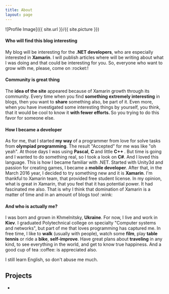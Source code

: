 ```yaml
---
title: About
layout: page
---
```

![Profile Image]({{ site.url }}/{{ site.picture }})

<h4>Who will find this blog interesting</h4>
<p class="firstParagraph"> My blog will be interesting for the <strong>.NET developers</strong>, who are especially interested in <strong>Xamarin</strong>. I will publish articles where will be writing about what I was doing and that could be interesting for you. So, everyone who want to grow with me, please, come on :rocket:!</p>

<h4>Community is great thing</h4>
<p class="secondParagraph"> The <strong>idea of the site</strong> appeared because of Xamarin growth through its community. Every time when you find <strong> something extremely interesting</strong> in blogs, then you want to <strong>share</strong> something also, be part of it. Even more, when you have investigated some interesting things by yourself, you think, that it would be cool to know it <strong>with fewer efforts. </strong>  So you trying to do this favor for someone else.</p>

<h4>How I became a developer</h4>
<p class="thirdParagraph"> As for me, that I started <strong> my way </strong> of a programmer from love for solve tasks from <strong>olympiad programming</strong>. The result "Accepted" for me was like "oh yeah". At those days I was using <strong> Pascal</strong>, <strong> C </strong> and little <strong> C++ </strong>. But time is going and I wanted to do something real, so I took a look on <strong>C#</strong>. And I loved this language. This is how I became familiar with .NET. Started with Unity3d and passion for creating games, I became a <strong>mobile developer</strong>. After that, in the March 2016 year, I decided to try something new and it is <strong>Xamarin</strong>. I'm thankful to Xamarin team, that provided free student license.
In my opinion, what is great in Xamarin, that you feel that it has potential power. It had fascinated me also. That is why I think that domination of Xamarin  is a matter of time and in an amount of blogs too! :wink:</p>

<h4>And who is actually me?</h4>
<p class="forthParagraph">I was born and grown in Khmelnitsky, <strong>Ukraine</strong>. For now, I live and work in <strong>Kiev</strong>. I graduated Polytechnical college on specialty "Computer systems and networks", but part of me that loves programming has captured me.  
In free time, I like to <strong>walk</strong> (usually with people), watch some <strong>film</strong>, play <strong>table tennis</strong> or ride a <strong>bike</strong>, <strong>self-improve</strong>. Have great plans about <strong>traveling</strong> in any kind, to see everything in the world, and get to know true happiness. And a good cup of tea :coffee: is appreciated also. </p>

<p class="fiveParagraph">I still learn English, so don't abuse me much.</p>

<h2>Projects</h2>

<ul class="projects">
	<li><a href=""> </a></li>
</ul>
